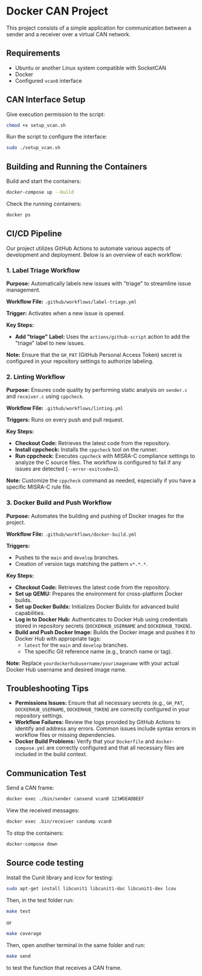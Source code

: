# Docker CAN Project  
This project consists of a simple application for communication between a sender and a receiver over a virtual CAN network.

## Requirements  
- Ubuntu or another Linux system compatible with SocketCAN
- Docker  
- Configured `vcan0` interface  

## CAN Interface Setup  
Give execution permission to the script:  
```sh
chmod +x setup_vcan.sh
```
Run the script to configure the interface:
```sh
sudo ./setup_vcan.sh
```

## Building and Running the Containers
Build and start the containers:
```sh
docker-compose up --build
```

Check the running containers:
```sh
docker ps
```

## CI/CD Pipeline

Our project utilizes GitHub Actions to automate various aspects of development and deployment. Below is an overview of each workflow:

### 1. Label Triage Workflow

**Purpose:** Automatically labels new issues with "triage" to streamline issue management.

**Workflow File:** `.github/workflows/label-triage.yml`

**Trigger:** Activates when a new issue is opened.

**Key Steps:**
- **Add "triage" Label:** Uses the `actions/github-script` action to add the "triage" label to new issues.

**Note:** Ensure that the `GH_PAT` (GitHub Personal Access Token) secret is configured in your repository settings to authorize labeling.

### 2. Linting Workflow

**Purpose:** Ensures code quality by performing static analysis on `sender.c` and `receiver.c` using `cppcheck`.

**Workflow File:** `.github/workflows/linting.yml`

**Triggers:** Runs on every push and pull request.

**Key Steps:**
- **Checkout Code:** Retrieves the latest code from the repository.
- **Install cppcheck:** Installs the `cppcheck` tool on the runner.
- **Run cppcheck:** Executes `cppcheck` with MISRA-C compliance settings to analyze the C source files. The workflow is configured to fail if any issues are detected (`--error-exitcode=1`).

**Note:** Customize the `cppcheck` command as needed, especially if you have a specific MISRA-C rule file.

### 3. Docker Build and Push Workflow

**Purpose:** Automates the building and pushing of Docker images for the project.

**Workflow File:** `.github/workflows/docker-build.yml`

**Triggers:**
- Pushes to the `main` and `develop` branches.
- Creation of version tags matching the pattern `v*.*.*`.

**Key Steps:**
- **Checkout Code:** Retrieves the latest code from the repository.
- **Set up QEMU:** Prepares the environment for cross-platform Docker builds.
- **Set up Docker Buildx:** Initializes Docker Buildx for advanced build capabilities.
- **Log in to Docker Hub:** Authenticates to Docker Hub using credentials stored in repository secrets (`DOCKERHUB_USERNAME` and `DOCKERHUB_TOKEN`).
- **Build and Push Docker Image:** Builds the Docker image and pushes it to Docker Hub with appropriate tags:
  - `latest` for the `main` and `develop` branches.
  - The specific Git reference name (e.g., branch name or tag).

**Note:** Replace `yourdockerhubusername/yourimagename` with your actual Docker Hub username and desired image name.

## Troubleshooting Tips

- **Permissions Issues:** Ensure that all necessary secrets (e.g., `GH_PAT`, `DOCKERHUB_USERNAME`, `DOCKERHUB_TOKEN`) are correctly configured in your repository settings.
- **Workflow Failures:** Review the logs provided by GitHub Actions to identify and address any errors. Common issues include syntax errors in workflow files or missing dependencies.
- **Docker Build Problems:** Verify that your `Dockerfile` and `docker-compose.yml` are correctly configured and that all necessary files are included in the build context.

## Communication Test
Send a CAN frame:
```sh
docker exec ./bin/sender cansend vcan0 123#DEADBEEF
```

View the received messages:
```sh
docker exec .bin/receiver candump vcan0
```

To stop the containers:
```sh
docker-compose down
```

## Source code testing
Install the Cunit library and lcov for testing:
```sh
sudo apt-get install libcunit1 libcunit1-doc libcunit1-dev lcov
```
Then, in the test folder run:
```sh
make test
```
or
```sh
make coverage
```
Then, open another terminal in the same folder and run:
```sh
make send
```
to test the function that receives a CAN frame.